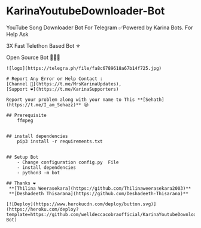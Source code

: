 # KarinaYoutubeDownloader-Bot

YouTube Song Downloader Bot For Telegram ✅Powered by Karina Bots. For Help Ask

3X Fast Telethon Based Bot ⚜

Open Source Bot 👨🏻‍💻


```
![logo](https://telegra.ph/file/fa8c6789618a67b14f725.jpg)

# Report Any Error or Help Contact :
[Channel 💬](https://t.me/MrsKarinaUpdates), 
[Support ❤️](https://t.me/KarinaSupporters) 

Report your problem along with your name to This **[Sehath](https://t.me/I_am_Sehazz)** 😪

## Prerequisite
    ffmpeg
  
    
## install dependencies
    pip3 install -r requirements.txt


## Setup Bot
    - Change configuration config.py  File
    - install dependencies
    - python3 -m bot
    
## Thanks ❤️
 **[Thilina Weerasekara](https://github.com/Thilinaweerasekara2003)**
 **[Deshadeeth Thisarana](https://github.com/Deshadeeth-Thisarana)**

[![Deploy](https://www.herokucdn.com/deploy/button.svg)](https://heroku.com/deploy?template=https://github.com/welldeccacobraofficial/KarinaYoutubeDownloader-Bot)
